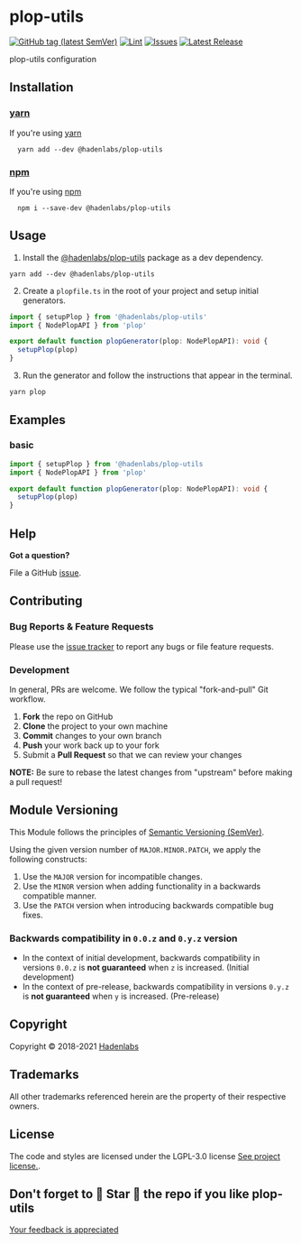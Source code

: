<!--


  ** DO NOT EDIT THIS FILE
  **
  ** 1) Make all changes to `README.yaml`
  ** 2) Run`make readme` to rebuild this file.
  **
  ** (We maintain HUNDREDS of open source projects. This is how we maintain our sanity.)
  **


  -->

# plop-utils

[![GitHub tag (latest SemVer)](https://img.shields.io/github/v/tag/hadenlabs/plop-utils.svg?label=latest&sort=semver)](https://github.com/hadenlabs/plop-utils/releases) [![Lint](https://github.com/hadenlabs/plop-utils/actions/workflows/lint.yml/badge.svg?branch=develop)](https://github.com/hadenlabs/plop-utils/actions) [![Issues](https://img.shields.io/github/issues/hadenlabs/plop-utils.svg)](https://github.com/hadenlabs/plop-utils/issues) [![Latest Release](https://img.shields.io/github/release/hadenlabs/plop-utils.svg)](https://github.com/hadenlabs/plop-utils/releases)

plop-utils configuration

## Installation

### [yarn](https://yarnpkg.com)

If you're using [yarn](https://yarnpkg.com)

```shell
  yarn add --dev @hadenlabs/plop-utils
```

### [npm](https://www.npmjs.com)

If you're using [npm](https://www.npmjs.com)

```shell
  npm i --save-dev @hadenlabs/plop-utils
```

## Usage

1. Install the [@hadenlabs/plop-utils](https://www.npmjs.com/package/@hadenlabs/plop-utils) package as a dev dependency.

```shell
yarn add --dev @hadenlabs/plop-utils
```

2. Create a `plopfile.ts` in the root of your project and setup initial generators.

```ts
import { setupPlop } from '@hadenlabs/plop-utils'
import { NodePlopAPI } from 'plop'

export default function plopGenerator(plop: NodePlopAPI): void {
  setupPlop(plop)
}
```

3. Run the generator and follow the instructions that appear in the terminal.

```shell
yarn plop
```

## Examples

### basic

```ts
import { setupPlop } from '@hadenlabs/plop-utils
import { NodePlopAPI } from 'plop'

export default function plopGenerator(plop: NodePlopAPI): void {
  setupPlop(plop)
}
```

## Help

**Got a question?**

File a GitHub [issue](https://github.com/hadenlabs/plop-utils/issues).

## Contributing

### Bug Reports & Feature Requests

Please use the [issue tracker](https://github.com/hadenlabs/plop-utils/issues) to report any bugs or file feature requests.

### Development

In general, PRs are welcome. We follow the typical "fork-and-pull" Git workflow.

1.  **Fork** the repo on GitHub
2.  **Clone** the project to your own machine
3.  **Commit** changes to your own branch
4.  **Push** your work back up to your fork
5.  Submit a **Pull Request** so that we can review your changes

**NOTE:** Be sure to rebase the latest changes from "upstream" before making a pull request!

## Module Versioning

This Module follows the principles of [Semantic Versioning (SemVer)](https://semver.org/).

Using the given version number of `MAJOR.MINOR.PATCH`, we apply the following constructs:

1. Use the `MAJOR` version for incompatible changes.
1. Use the `MINOR` version when adding functionality in a backwards compatible manner.
1. Use the `PATCH` version when introducing backwards compatible bug fixes.

### Backwards compatibility in `0.0.z` and `0.y.z` version

- In the context of initial development, backwards compatibility in versions `0.0.z` is **not guaranteed** when `z` is increased. (Initial development)
- In the context of pre-release, backwards compatibility in versions `0.y.z` is **not guaranteed** when `y` is increased. (Pre-release)

## Copyright

Copyright © 2018-2021 [Hadenlabs](https://hadenlabs.com)

## Trademarks

All other trademarks referenced herein are the property of their respective owners.

## License

The code and styles are licensed under the LGPL-3.0 license [See project license.](LICENSE).

## Don't forget to 🌟 Star 🌟 the repo if you like plop-utils

[Your feedback is appreciated](https://github.com/hadenlabs/plop-utils/issues)
